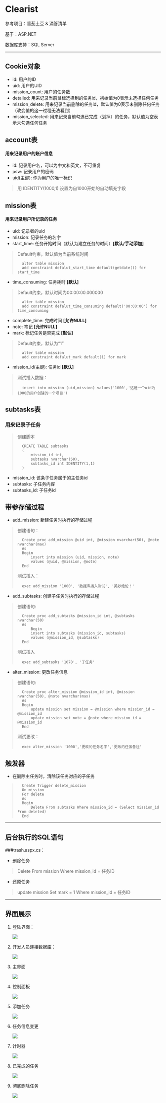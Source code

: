 # Clearist
参考项目：番茄土豆 & 滴答清单

基于：ASP.NET

数据库支持：SQL Server

***

## Cookie对象
* id: 用户的ID
* uid: 用户的UID
* mission_count: 用户的任务数
* detailed: 用来记录当前鼠标选择到的任务id，初始值为0表示未选择任何任务
* mission_delete: 用来记录当前删除的任务id，默认值为0表示未删除任何任务（改变值的这一过程无法看到）
* mission_selected: 用来记录当前勾选已完成（划掉）的任务，默认值为空表示未勾选任何任务





## account表

#### 用来记录用户的账户信息

* id: 记录用户名，可以为中文和英文，不可重复
* psw: 记录用户的密码
* uid(主键): 作为用户的唯一标识
> 用 IDENTITY(1000,1) 设置为自1000开始的自动填充字段






## mission表

#### 用来记录用户所记录的任务

* uid: 记录者的uid
* mission: 记录任务的名字
* start_time: 任务开始时间（默认为建立任务的时间）**[默认/手动添加]**
> Default约束，默认值为当前系统时间
>
> 		alter table mission
> 		add constraint defalut_start_time default(getdate()) for start_time

* time_consuming: 任务耗时 **[默认]**
> Default约束，默认时间为00:00:00.000000
>
> 		alter table mission
> 		add constraint defalut_time_consuming default('00:00:00') for time_consuming

* complete_time: 完成时间 **[允许NULL]**
* note: 笔记 **[允许NULL]**
* mark: 标记任务是否完成 **[默认]**
> Default约束，默认为“1”
>
> 		alter table mission
> 		add constraint defalut_mark default(1) for mark

* mission_id(主键): 任务id **[默认]**

> 测试插入数据：
>
>		insert into mission (uid,mission) values('1000','这是一个uid为1000的用户创建的一个项目')





## subtasks表

### 用来记录子任务
> 创建脚本
>
>		CREATE TABLE subtasks  
>		(  
>			mission_id int,
>			subtasks nvarchar(50),
>			subtasks_id int IDENTITY(1,1)
>		)

* mission_id: 该条子任务属于的主任务id
* subtasks: 子任务内容
* subtasks_id: 子任务id






## 带参存储过程


* add_mission: 新建任务时执行的存储过程
> 创建语句：
>
>		Create proc add_mission @uid int, @mission nvarchar(50), @note nvarchar(max)
>		As
>		Begin
>			insert into mission (uid, mission, note)
>			values (@uid, @mission, @note)
>		End
>
> 测试插入：
>
>		exec add_mission '1000', '数据库插入测试', '美妙绝伦！'

* add_subtasks: 创建子任务时执行的存储过程
> 创建语句:
>
>		Create proc add_subtasks @mission_id int, @subtasks nvarchar(50)
>		As
>			Begin
>			insert into subtasks (mission_id, subtasks)
>			values (@mission_id, @subtasks)
>		End
>
> 测试插入
> 
>		exec add_subtasks '1078', '子任务'

* alter_mission: 更改任务信息
> 创建语句:
>
>		Create proc alter_mission @mission_id int, @mission nvarchar(50), @note nvarchar(max)
>		As
>		Begin
>			update mission set mission = @mission where mission_id = @mission_id
>			update mission set note = @note where mission_id = @mission_id
>		End
> 测试更改：
>
>		exec alter_mission '1000','更改的任务名字','更改的任务备注'




## 触发器
* 在删除主任务时，清除该任务对应的子任务
>		Create Trigger delete_mission 
>		On mission
>		For delete
>		As
>		Begin
>			Delete From subtasks Where mission_id = (Select mission_id From deleted)
>		End


***

## 后台执行的SQL语句

###trash.aspx.cs：
* 删除任务
>	Delete From mission Where mission_id = 任务ID

* 还原任务
>	update mission Set mark = 1 Where mission_id = 任务ID

***

## 界面展示
1. 登陆界面：
   
   ![](https://ws1.sinaimg.cn/large/a71efaafly1fxbdwta9taj21go0pldhu.jpg)

2. 开发人员连接数据库：
   
   ![](https://ws1.sinaimg.cn/large/a71efaafly1fxbdybupn6j20ed053mxb.jpg)

3. 主界面
   
   ![](https://ws1.sinaimg.cn/large/a71efaafly1fxbe07hjs4j21h30pp40k.jpg)

4. 控制面板

   ![](https://ws1.sinaimg.cn/large/a71efaafly1fxbe0s6cihj205l05jjrg.jpg)

5. 添加任务

   ![](https://ws1.sinaimg.cn/large/a71efaafly1fxbe9tmdbeg20hv0mjwj8.jpg)

6. 任务信息变更

   ![](https://ws1.sinaimg.cn/large/a71efaafly1fxbeco9m4ag20xa0mjb29.jpg)

7. 计时器
   
    ![](https://ws1.sinaimg.cn/large/a71efaafly1fxbef071j6g20e80mj10k.jpg)

8. 已完成的任务
   
   ![](https://ws1.sinaimg.cn/large/a71efaafly1fxbehy5rn6g21df0n3ait.jpg)

9. 彻底删除任务

   ![](https://ws1.sinaimg.cn/large/a71efaafly1fxbejvwb5yg21df0oin4k.jpg)

